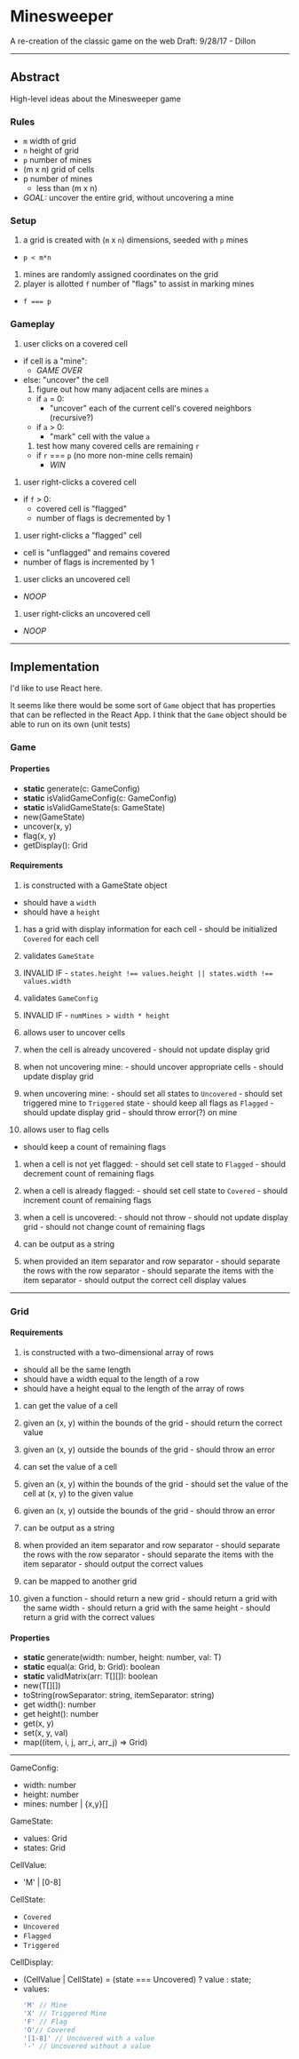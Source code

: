 # Minesweeper
A re-creation of the classic game on the web
Draft: 9/28/17 - Dillon

---

## Abstract
High-level ideas about the Minesweeper game

### Rules
- `m` width of grid
- `n` height of grid
- `p` number of mines
- (m x n) grid of cells
- p number of mines
  - less than (m x n)
- *GOAL:* uncover the entire grid, without uncovering a mine

### Setup
1. a grid is created with (`m` x `n`) dimensions, seeded with `p` mines
  - `p < m*n`
1. mines are randomly assigned coordinates on the grid
1. player is allotted `f` number of "flags" to assist in marking mines
  - `f === p`

### Gameplay
1. user clicks on a covered cell
  - if cell is a "mine":
    - *GAME OVER*
  - else: "uncover" the cell
    1. figure out how many adjacent cells are mines `a`
      - if `a` = 0:
        - "uncover" each of the current cell's covered neighbors (recursive?)
      - if `a` > 0:
        - "mark" cell with the value `a`
    1. test how many covered cells are remaining `r`
      - if `r` === `p` (no more non-mine cells remain)
        - *WIN*
1. user right-clicks a covered cell
  - if `f` > 0:
    - covered cell is "flagged"
    - number of flags is decremented by 1
1. user right-clicks a "flagged" cell
  - cell is "unflagged" and remains covered
  - number of flags is incremented by 1
1. user clicks an uncovered cell
  - *NOOP*
1. user right-clicks an uncovered cell
  - *NOOP*
---

## Implementation
I'd like to use React here.

It seems like there would be some sort of `Game` object that has properties
that can be reflected in the React App. I think that the `Game` object should
be able to run on its own (unit tests)

### Game

#### Properties
- **static** generate(c: GameConfig)
- **static** isValidGameConfig(c: GameConfig)
- **static** isValidGameState(s: GameState)
- new(GameState)
- uncover(x, y)
- flag(x, y)
- getDisplay(): Grid<CellDisplay>

#### Requirements

1. is constructed with a GameState object


  - should have a `width`
  - should have a `height`
  1. has a grid with display information for each cell
    - should be initialized `Covered` for each cell

1. validates `GameState`
  1. INVALID IF
    - `states.height !== values.height || states.width !== values.width`

1. validates `GameConfig`
  1. INVALID IF
    - `numMines > width * height`

1. allows user to uncover cells
  1. when the cell is already uncovered
    - should not update display grid
  1. when not uncovering mine:
    - should uncover appropriate cells
    - should update display grid
  1. when uncovering mine:
    - should set all states to `Uncovered`
    - should set triggered mine to `Triggered` state
    - should keep all flags as `Flagged`
    - should update display grid
    - should throw error(?) on mine

1. allows user to flag cells
  - should keep a count of remaining flags
  1. when a cell is not yet flagged:
    - should set cell state to `Flagged`
    - should decrement count of remaining flags
  1. when a cell is already flagged:
    - should set cell state to `Covered`
    - should increment count of remaining flags
  1. when a cell is uncovered:
    - should not throw
    - should not update display grid
    - should not change count of remaining flags

1. can be output as a string
  1. when provided an item separator and row separator
    - should separate the rows with the row separator
    - should separate the items with the item separator
    - should output the correct cell display values


---

### Grid

#### Requirements

1. is constructed with a two-dimensional array of rows
  - should all be the same length
  - should have a width equal to the length of a row
  - should have a height equal to the length of the array of rows

1. can get the value of a cell
  1. given an (x, y) within the bounds of the grid
    - should return the correct value
  1. given an (x, y) outside the bounds of the grid
    - should throw an error

1. can set the value of a cell
  1. given an (x, y) within the bounds of the grid
    - should set the value of the cell at (x, y) to the given value
  1. given an (x, y) outside the bounds of the grid
    - should throw an error

1. can be output as a string
  1. when provided an item separator and row separator
    - should separate the rows with the row separator
    - should separate the items with the item separator
    - should output the correct values

1. can be mapped to another grid
  1. given a function
    - should return a new grid
    - should return a grid with the same width
    - should return a grid with the same height
    - should return a grid with the correct values

#### Properties
- **static** generate(width: number, height: number, val: T)
- **static** equal(a: Grid, b: Grid): boolean
- **static** validMatrix(arr: T[][]): boolean
- new(T[][])
- toString(rowSeparator: string, itemSeparator: string)
- get width(): number
- get height(): number
- get(x, y)
- set(x, y, val)
- map((item, i, j, arr_i, arr_j) => Grid<any>)

---


GameConfig:
- width: number
- height: number
- mines: number | {x,y}[]

GameState:
- values: Grid<CellValue>
- states: Grid<CellState>

CellValue:
- 'M' | [0-8]

CellState:
- `Covered`
- `Uncovered`
- `Flagged`
- `Triggered`

CellDisplay:
- (CellValue | CellState) = (state === Uncovered) ? value : state;
- values:
  ```js
  'M' // Mine
  'X' // Triggered Mine
  'F' // Flag
  'O'// Covered
  '[1-8]' // Uncovered with a value
  '-' // Uncovered without a value
  ```
